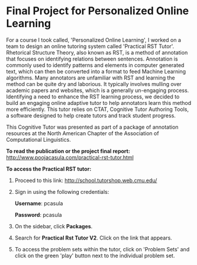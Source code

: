 # Final Project for Personalized Online Learning

For a course I took called, 'Personalized Online Learning', I worked on a team to design an online tutoring system called 'Practical RST Tutor'. Rhetorical Structure Theory, also known as RST, is a method of annotation that focuses on identifying relations between sentences. Annotation is commonly used to identify patterns and elements in computer generated text, which can then be converted into a format to feed Machine Learning algorithms. Many annotators are unfamiliar with RST and learning the method can be quite dry and laborious. It typically involves mulling over academic papers and websites, which is a generally un-engaging process.  Identifying a need to enhance the RST learning process, we decided to build an engaging online adaptive tutor to help annotators learn this method more efficiently. This tutor relies on CTAT, Cognitive Tutor Authoring Tools, a software designed to help create tutors and track student progress. 

This Cognitive Tutor was presented as part of a package of annotation resources at the North American Chapter of the Association of Computational Linguistics.

**To read the publication or the project final report:**
http://www.poojacasula.com/practical-rst-tutor.html

**To access the Practical RST tutor:**

1. Proceed to this link: http://school.tutorshop.web.cmu.edu/

2. Sign in using the following credentials:

    **Username**: pcasula 

    **Password**: pcasula 

3. On the sidebar, click **Packages**.

4. Search for **Practical Rst Tutor V2**. Click on the link that appears. 

5. To access the problem sets within the tutor, click on 'Problem Sets' and click on the green 'play' button next to the individual problem set. 
